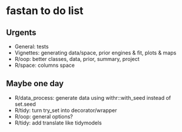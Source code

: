 # fastan to do list

## Urgents
-   General: tests
-   Vignettes: generating data/space, prior engines & fit, plots & maps
-   R/oop: better classes, data, prior, summary, project
-   R/space: columns space

## Maybe one day
-   R/data_process: generate data using withr::with_seed instead of set.seed
-   R/tidy: turn try_set into decorator/wrapper
-   R/oop: general options?
-   R/tidy: add translate like tidymodels
